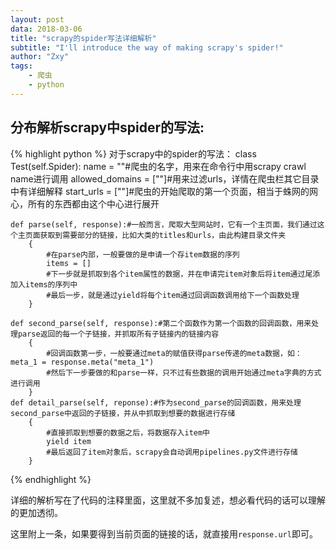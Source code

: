 ```yaml
---
layout: post
data: 2018-03-06
title: "scrapy的spider写法详细解析"
subtitle: "I'll introduce the way of making scrapy's spider!"
author: "Zxy"
tags:
    - 爬虫
    - python
---
```

## 分布解析scrapy中spider的写法:

{% highlight python %}
对于scrapy中的spider的写法：
class Test(self.Spider):
	name = ""#爬虫的名字，用来在命令行中用scrapy crawl name进行调用
	allowed_domains = [""]#用来过滤urls，详情在爬虫栏其它目录中有详细解释
	start_urls = [""]#爬虫的开始爬取的第一个页面，相当于蛛网的网心，所有的东西都由这个中心进行展开

	def parse(self, response):#一般而言，爬取大型网站时，它有一个主页面，我们通过这个主页面获取到需要部分的链接，比如大类的titles和urls，由此构建目录文件夹
		{
			#在parse内部，一般要做的是申请一个存item数据的序列
			items = []
			#下一步就是抓取到各个item属性的数据，并在申请完item对象后将item通过尾添加入items的序列中
			#最后一步，就是通过yield将每个item通过回调函数调用给下一个函数处理
		}

	def second_parse(self, response):#第二个函数作为第一个函数的回调函数，用来处理parse返回的每一个子链接，并抓取所有子链接内的链接内容
 		{
			#回调函数第一步，一般要通过meta的赋值获得parse传递的meta数据，如：meta_1 = response.meta("meta_1")
			#然后下一步要做的和parse一样，只不过有些数据的调用开始通过meta字典的方式进行调用
		}
	def detail_parse(self, reponse):#作为second_parse的回调函数，用来处理second_parse中返回的子链接，并从中抓取到想要的数据进行存储
		{
			#直接抓取到想要的数据之后，将数据存入item中
			yield item
			#最后返回了item对象后，scrapy会自动调用pipelines.py文件进行存储
		}
{% endhighlight %}

详细的解析写在了代码的注释里面，这里就不多加复述，想必看代码的话可以理解的更加透彻。

这里附上一条，如果要得到当前页面的链接的话，就直接用`response.url`即可。